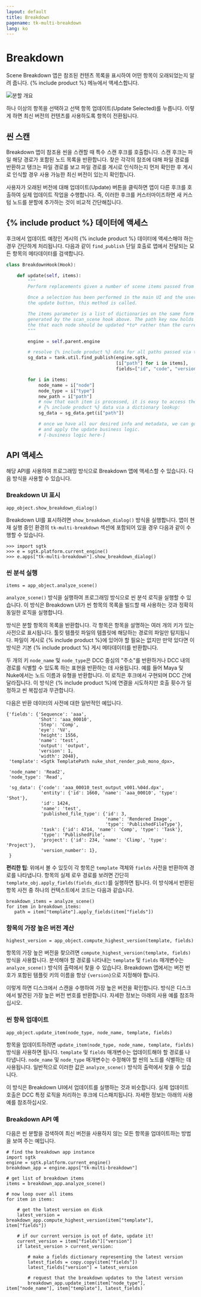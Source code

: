 ```yaml
---
layout: default
title: Breakdown
pagename: tk-multi-breakdown
lang: ko
---
```


# Breakdown

Scene Breakdown 앱은 참조된 컨텐츠 목록을 표시하여 어떤 항목이 오래되었는지 알려 줍니다. {% include product %} 메뉴에서 액세스합니다.

![분할 개요](../images/apps/multi-breakdown-breakdown.png)

하나 이상의 항목을 선택하고 선택 항목 업데이트(Update Selected)를 누릅니다. 이렇게 하면 최신 버전의 컨텐츠를 사용하도록 항목이 전환됩니다.

## 씬 스캔

Breakdown 앱이 참조용 씬을 스캔할 때 특수 스캔 후크를 호출합니다. 스캔 후크는 파일 해당 경로가 포함된 노드 목록을 반환합니다. 찾은 각각의 참조에 대해 파일 경로를 반환하고 탱크는 파일 경로를 보고 파일 경로를 게시로 인식하는지 먼저 확인한 후 게시로 인식할 경우 사용 가능한 최신 버전이 있는지 확인합니다.

사용자가 오래된 버전에 대해 업데이트(Update) 버튼을 클릭하면 앱이 다른 후크를 호출하여 실제 업데이트 작업을 수행합니다. 즉, 이러한 후크를 커스터마이즈하면 새 커스텀 노드를 분할에 추가하는 것이 비교적 간단해집니다.

## {% include product %} 데이터에 액세스

후크에서 업데이트 예정인 게시의 {% include product %} 데이터에 액세스해야 하는 경우 간단하게 처리됩니다. 다음과 같이 `find_publish` 단일 호출로 앱에서 전달되는 모든 항목의 메타데이터를 검색합니다.

```python
class BreakdownHook(Hook):

    def update(self, items):
        """
        Perform replacements given a number of scene items passed from the app.

        Once a selection has been performed in the main UI and the user clicks
        the update button, this method is called.

        The items parameter is a list of dictionaries on the same form as was
        generated by the scan_scene hook above. The path key now holds
        the that each node should be updated *to* rather than the current path.
        """

        engine = self.parent.engine

        # resolve {% include product %} data for all paths passed via the items dictionary
        sg_data = tank.util.find_publish(engine.sgtk,
                                         [i["path"] for i in items],
                                         fields=["id", "code", "version_number"])

        for i in items:
            node_name = i["node"]
            node_type = i["type"]
            new_path = i["path"]
            # now that each item is processed, it is easy to access the
            # {% include product %} data via a dictionary lookup:
            sg_data = sg_data.get(i["path"])

            # once we have all our desired info and metadata, we can go ahead
            # and apply the update business logic.
            # [-business logic here-]

```

## API 액세스

해당 API를 사용하여 프로그래밍 방식으로 Breakdown 앱에 액세스할 수 있습니다. 다음 방식을 사용할 수 있습니다.

### Breakdown UI 표시

```
app_object.show_breakdown_dialog()
```

Breakdown UI를 표시하려면 `show_breakdown_dialog()` 방식을 실행합니다. 앱이 현재 실행 중인 환경의 `tk-multi-breakdown` 섹션에 포함되어 있을 경우 다음과 같이 수행할 수 있습니다.

```
>>> import sgtk
>>> e = sgtk.platform.current_engine()
>>> e.apps["tk-multi-breakdown"].show_breakdown_dialog()
```

### 씬 분석 실행

```
items = app_object.analyze_scene()
```

`analyze_scene()` 방식을 실행하여 프로그래밍 방식으로 씬 분석 로직을 실행할 수 있습니다. 이 방식은 Breakdown UI가 씬 항목의 목록을 빌드할 때 사용하는 것과 정확히 동일한 로직을 실행합니다.

방식은 분할 항목의 목록을 반환합니다. 각 항목은 항목을 설명하는 여러 개의 키가 있는 사전으로 표시됩니다. 툴킷 템플릿 파일의 템플릿에 해당하는 경로의 파일만 탐지됩니다. 파일이 게시로 {% include product %}에 있어야 할 필요는 없지만 만약 있다면 이 방식은 기본 {% include product %} 게시 메타데이터를 반환합니다.

두 개의 키 `node_name` 및 `node_type`은 DCC 중심의 "주소"를 반환하거나 DCC 내의 경로를 식별할 수 있도록 하는 표현을 반환하는 데 사용됩니다. 예를 들어 Maya 및 Nuke에서는 노드 이름과 유형을 반환합니다. 이 로직은 후크에서 구현되며 DCC 간에 달라집니다. 이 방식은 {% include product %}에 연결을 시도하지만 호출 횟수가 일정하고 씬 복잡성과 무관합니다.

다음은 반환 데이터의 사전에 대한 일반적인 예입니다.

```
{'fields': {'Sequence': 'aaa',
            'Shot': 'aaa_00010',
            'Step': 'Comp',
            'eye': '%V',
            'height': 1556,
            'name': 'test',
            'output': 'output',
            'version': 1,
            'width': 2048},
 'template': <Sgtk TemplatePath nuke_shot_render_pub_mono_dpx>,

 'node_name': 'Read2',
 'node_type': 'Read',

 'sg_data': {'code': 'aaa_00010_test_output_v001.%04d.dpx',
             'entity': {'id': 1660, 'name': 'aaa_00010', 'type': 'Shot'},
             'id': 1424,
             'name': 'test',
             'published_file_type': {'id': 3,
                                     'name': 'Rendered Image',
                                     'type': 'PublishedFileType'},
             'task': {'id': 4714, 'name': 'Comp', 'type': 'Task'},
             'type': 'PublishedFile',
             'project': {'id': 234, 'name': 'Climp', 'type': 'Project'},
             'version_number': 1},
 }
```

**편리한 팁**: 위에서 볼 수 있듯이 각 항목은 `template` 객체와 `fields` 사전을 반환하여 경로를 나타냅니다. 항목의 실제 로우 경로를 보려면 간단히 `template_obj.apply_fields(fields_dict)`를 실행하면 됩니다. 이 방식에서 반환된 항목 사전 중 하나의 컨텍스트에서 코드는 다음과 같습니다.

```
breakdown_items = analyze_scene()
for item in breakdown_items:
   path = item["template"].apply_fields(item["fields"])
```

### 항목의 가장 높은 버전 계산

```
highest_version = app_object.compute_highest_version(template, fields)
```

항목의 가장 높은 버전을 찾으려면 `compute_highest_version(template, fields)` 방식을 사용합니다. 분석해야 할 경로를 나타내는 `template` 및 `fields` 매개변수는 `analyze_scene()` 방식의 출력에서 찾을 수 있습니다. Breakdown 앱에서는 버전 번호가 포함된 템플릿 키의 이름을 항상 `{version}`으로 지정해야 합니다.

이렇게 하면 디스크에서 스캔을 수행하여 가장 높은 버전을 확인합니다. 방식은 디스크에서 발견된 가장 높은 버전 번호를 반환합니다. 자세한 정보는 아래의 사용 예를 참조하십시오.

### 씬 항목 업데이트

```
app_object.update_item(node_type, node_name, template, fields)
```

항목을 업데이트하려면 `update_item(node_type, node_name, template, fields)` 방식을 사용하면 됩니다. `template` 및 `fields` 매개변수는 업데이트해야 할 경로를 나타냅니다. `node_name` 및 `node_type` 매개변수는 수정해야 할 씬의 노드를 식별하는 데 사용됩니다. 일반적으로 이러한 값은 `analyze_scene()` 방식의 출력에서 찾을 수 있습니다.

이 방식은 Breakdown UI에서 업데이트를 실행하는 것과 비슷합니다. 실제 업데이트 호출은 DCC 특정 로직을 처리하는 후크에 디스패치됩니다. 자세한 정보는 아래의 사용 예를 참조하십시오.

### Breakdown API 예

다음은 씬 분할을 검색하여 최신 버전을 사용하지 않는 모든 항목을 업데이트하는 방법을 보여 주는 예입니다.

```
# find the breakdown app instance
import sgtk
engine = sgtk.platform.current_engine()
breakdown_app = engine.apps["tk-multi-breakdown"]

# get list of breakdown items
items = breakdown_app.analyze_scene()

# now loop over all items
for item in items:

    # get the latest version on disk
    latest_version = breakdown_app.compute_highest_version(item["template"], item["fields"])

    # if our current version is out of date, update it!
    current_version = item["fields"]["version"]
    if latest_version > current_version:

        # make a fields dictionary representing the latest version
        latest_fields = copy.copy(item["fields"])
        latest_fields["version"] = latest_version

        # request that the breakdown updates to the latest version
        breakdown_app.update_item(item["node_type"], item["node_name"], item["template"], latest_fields)

```

